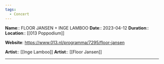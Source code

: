 ```yaml
---
tags:
  - Concert
---
```

**Name**:: FLOOR JANSEN + INGE LAMBOO
**Date**:: 2023-04-12
**Duration**:: 
**Location**:: [[013 Poppodium]]

**Website**: https://www.013.nl/programma/7295/floor-jansen

**Artist**:: [[Inge Lamboo]]
**Artist**:: [[Floor Jansen]]

---
